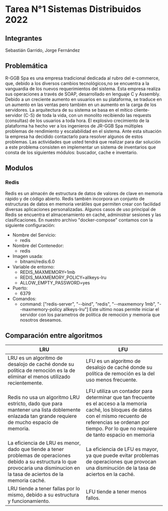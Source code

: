 # Tarea N°1 Sistemas Distribuidos 2022

## __Integrantes__
Sebastián Garrido,
Jorge Fernández

## __Problemática__
R-GGB Spa es una empresa tradicional dedicada al rubro del e-commerce, que, debido a los diversos cambios tecnológicos,no se encuentra a la vanguardia de los nuevos requerimientos del sistema. Esta empresa realiza sus operaciones a través de SOAP, desarrollado en lenguaje C y Assembly.
Debido a un creciente aumento en usuarios en su plataforma, se traduce en un aumento en las ventas pero también
en un aumento en la carga de los servidores. La arquitectura de su sistema se basa en el mítico cliente-servidor (C-S) de toda la vida, con un monolito recibiendo las requests (consultas) de los usuarios a toda hora. El explosivo crecimiento de la plataforma ha hecho ver a los ingenieros de JR-GGB Spa múltiples problemas de rendimiento y escalabilidad en el sistema. Ante esta situación la empresa ha decidido contactarlo para resolver algunos de estos problemas. Las actividades que usted tendrá que realizar para dar solución a este problema consisten en implementar un sistema de inventarios que consta de los siguientes módulos: buscador, cache e inventario.

## __Modulos__
### __Redis__
Redis es un almacén de estructura de datos de valores de clave en memoria rápido y de código abierto. Redis también incorpora un conjunto de estructuras de datos en memoria verátiles que permiten crear con facilidad diversas aplicaciones personalizadas. Algunos casos de uso principal de Redis se encuentra el almacenamiento en caché, administrar sesiones y las clasificaciones.
En nuestro archivo "docker-compose" contamos con la siguiente configuración:
- Nombre del Servicio:
    - redis
- Nombre del Contenedor:
    - redis
- Imagen usada:
    - bitnami/redis:6.0
- Variable de entorno:
    - REDIS_MAXMEMORY=1mb
    - REDIS_MAXMEMORY_POLICY=allkeys-lru
    - ALLOW_EMPTY_PASSWORD=yes
- Puerto:
    - 6379
- Comandos:
    - command: ["redis-server", "--bind", "redis", "--maxmemory 1mb", "--maxmemory-policy allkeys-lru"]
Este ultimo noas permite iniciar el servidor con los parametros de politica de remoción y memoria que nosotros deseamos.

## __Comparación entre algoritmos__
|        LRU        |       LFU            |
|--------------|--------------------|
|LRU es un algoritmo de desalojo de caché donde su política de remoción es la de eliminar el menos utilizado recientemente.                  |LFU es un algoritmo de desalojo de caché donde su política de remoción es la del uso menos frecuente.                   |
|Redis no usa un algoritmo LRU estricto, dado que para mantener una lista doblemente enlazada tan grande requiere de mucho espacio de memoria.                   |LFU utiliza un contador para determinar que tan frecuente es el acceso a la memoria caché, los bloques de datos con el mismo recuento de referencias se ordenan por tiempo. Por lo que no requiere de tanto espacio en memoria                   |
|La eficiencia de LRU es menor, dado que tiende a tener problemas de operaciones debido a su estructura lo que provocaria una disminucion en la tasa de aciertos de la memoria caché.         |La eficiencia de LFU es mayor, ya que puede evitar problemas de operaciones que provocan una disminución de la tasa de aciertos en la caché.                  |
|LRU tiende a tener fallas por lo mismo, debido a su estructura y funcionamiento.       |LFU tiende a tener menos fallos.                      |
